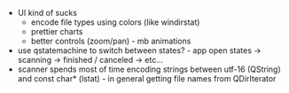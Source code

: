 - UI kind of sucks
  - encode file types using colors (like windirstat)
  - prettier charts
  - better controls (zoom/pan) - mb animations
- use qstatemachine to switch between states? - app open states -> scanning -> finished / canceled -> etc...
- scanner spends most of time encoding strings between utf-16 (QString) and const char* (lstat) - in general getting file names from QDirIterator
